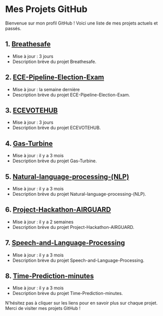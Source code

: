 # Mes Projets GitHub

Bienvenue sur mon profil GitHub ! Voici une liste de mes projets actuels et passés.

## 1. [Breathesafe](lien_vers_le_projet)
- Mise à jour : 3 jours
- Description brève du projet Breathesafe.

## 2. [ECE-Pipeline-Election-Exam](lien_vers_le_projet)
- Mise à jour : la semaine dernière
- Description brève du projet ECE-Pipeline-Election-Exam.

## 3. [ECEVOTEHUB](lien_vers_le_projet)
- Mise à jour : 3 jours
- Description brève du projet ECEVOTEHUB.

## 4. [Gas-Turbine](lien_vers_le_projet)
- Mise à jour : il y a 3 mois
- Description brève du projet Gas-Turbine.

## 5. [Natural-language-processing-(NLP)](lien_vers_le_projet)
- Mise à jour : il y a 3 mois
- Description brève du projet Natural-language-processing-(NLP).

## 6. [Project-Hackathon-AIRGUARD](lien_vers_le_projet)
- Mise à jour : il y a 2 semaines
- Description brève du projet Project-Hackathon-AIRGUARD.

## 7. [Speech-and-Language-Processing](lien_vers_le_projet)
- Mise à jour : il y a 3 mois
- Description brève du projet Speech-and-Language-Processing.

## 8. [Time-Prediction-minutes](lien_vers_le_projet)
- Mise à jour : il y a 3 mois
- Description brève du projet Time-Prediction-minutes.

N'hésitez pas à cliquer sur les liens pour en savoir plus sur chaque projet. Merci de visiter mes projets GitHub !